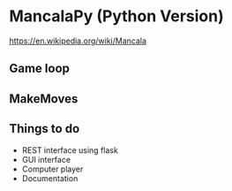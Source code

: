# MancalaPy (Python Version)

https://en.wikipedia.org/wiki/Mancala

## Game loop


## MakeMoves



## Things to do

- REST interface using flask
- GUI interface
- Computer player
- Documentation


